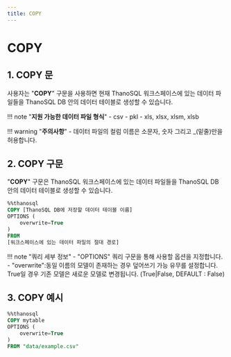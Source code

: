 ```yaml
---
title: COPY
---
```


# __COPY__

## __1. COPY  문__

사용자는 "__COPY__" 구문을 사용하면 현재 ThanoSQL 워크스페이스에 있는 데이터 파일들을 ThanoSQL DB 안의 데이터 테이블로 생성할 수 있습니다. 

!!! note "__지원 가능한 데이터 파일 형식__"
    - csv
    - pkl
    - xls, xlsx, xlsm, xlsb

!!! warning "__주의사항__" 
    - 데이터 파일의 컬럼 이름은 소문자, 숫자 그리고 _(밑줄)만을 허용합니다.

## __2. COPY 구문__

"__COPY__" 구문은 ThanoSQL 워크스페이스에 있는 데이터 파일들을 ThanoSQL DB 안의 데이터 테이블로 생성할 수 있습니다.

```sql
%%thanosql
COPY [ThanoSQL DB에 저장할 데이터 테이블 이름] 
OPTIONS (
    overwrite=True
) 
FROM  
[워크스페이스에 있는 데이터 파일의 절대 경로]
```

!!! note "쿼리 세부 정보"
    - "OPTIONS" 쿼리 구문을 통해 사용할 옵션을 지정합니다.
        - "overwrite":동일 이름의 모델이 존재하는 경우 덮어쓰기 가능 유무를 설정합니다. True일 경우 기존 모델은 새로운 모델로 변경됩니다. (True|False, DEFAULT : False)

## __3. COPY 예시__ 

```sql
%%thanosql
COPY mytable
OPTIONS (
    overwrite=True
)
FROM "data/example.csv"
```




